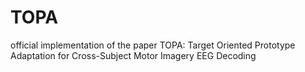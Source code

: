 # TOPA
official implementation of the paper TOPA: Target Oriented Prototype Adaptation for Cross-Subject Motor Imagery EEG Decoding
